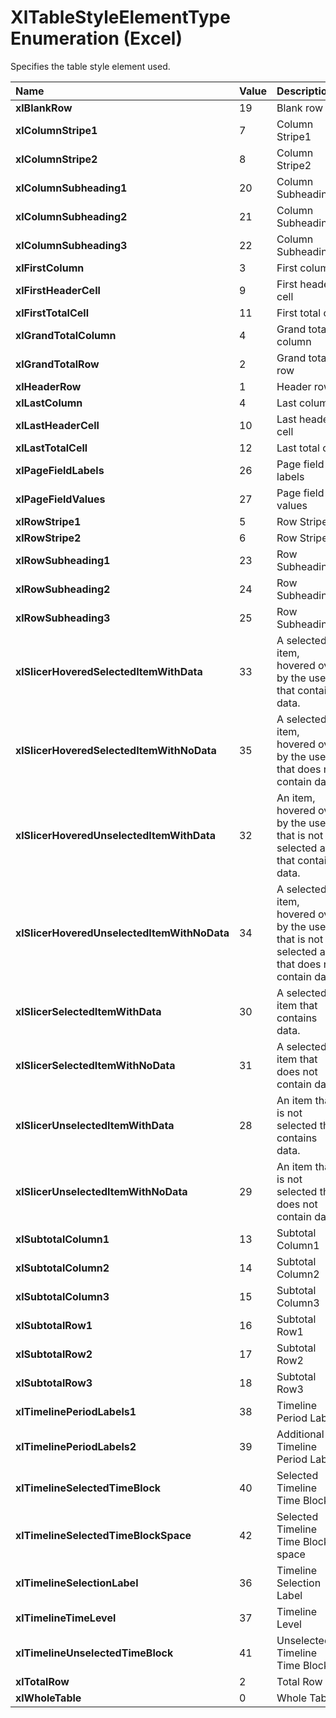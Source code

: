 
# XlTableStyleElementType Enumeration (Excel)

Specifies the table style element used.



|**Name**|**Value**|**Description**|
|:-----|:-----|:-----|
|**xlBlankRow**|19|Blank row|
|**xlColumnStripe1**|7|Column Stripe1|
|**xlColumnStripe2**|8|Column Stripe2|
|**xlColumnSubheading1**|20|Column Subheading1|
|**xlColumnSubheading2**|21|Column Subheading2|
|**xlColumnSubheading3**|22|Column Subheading3|
|**xlFirstColumn**|3|First column|
|**xlFirstHeaderCell**|9|First header cell|
|**xlFirstTotalCell**|11|First total cell|
|**xlGrandTotalColumn**|4|Grand total column|
|**xlGrandTotalRow**|2|Grand total row|
|**xlHeaderRow**|1|Header row|
|**xlLastColumn**|4|Last column|
|**xlLastHeaderCell**|10|Last header cell|
|**xlLastTotalCell**|12|Last total cell|
|**xlPageFieldLabels**|26|Page field labels|
|**xlPageFieldValues**|27|Page field values|
|**xlRowStripe1**|5|Row Stripe1|
|**xlRowStripe2**|6|Row Stripe2|
|**xlRowSubheading1**|23|Row Subheading1|
|**xlRowSubheading2**|24|Row Subheading2|
|**xlRowSubheading3**|25|Row Subheading3|
|**xlSlicerHoveredSelectedItemWithData**|33|A selected item, hovered over by the user, that contains data.|
|**xlSlicerHoveredSelectedItemWithNoData**|35|A selected item, hovered over by the user, that does not contain data.|
|**xlSlicerHoveredUnselectedItemWithData**|32|An item, hovered over by the user, that is not selected and that contains data.|
|**xlSlicerHoveredUnselectedItemWithNoData**|34|A selected item, hovered over by the user, that is not selected and that does not contain data.|
|**xlSlicerSelectedItemWithData**|30|A selected item that contains data.|
|**xlSlicerSelectedItemWithNoData**|31|A selected item that does not contain data.|
|**xlSlicerUnselectedItemWithData**|28|An item that is not selected that contains data.|
|**xlSlicerUnselectedItemWithNoData**|29|An item that is not selected that does not contain data.|
|**xlSubtotalColumn1**|13|Subtotal Column1|
|**xlSubtotalColumn2**|14|Subtotal Column2|
|**xlSubtotalColumn3**|15|Subtotal Column3|
|**xlSubtotalRow1**|16|Subtotal Row1|
|**xlSubtotalRow2**|17|Subtotal Row2|
|**xlSubtotalRow3**|18|Subtotal Row3|
|**xlTimelinePeriodLabels1**|38|Timeline Period Label|
|**xlTimelinePeriodLabels2**|39|Additional Timeline Period Label|
|**xlTimelineSelectedTimeBlock**|40|Selected Timeline Time Block|
|**xlTimelineSelectedTimeBlockSpace**|42|Selected Timeline Time Block space|
|**xlTimelineSelectionLabel**|36|Timeline Selection Label|
|**xlTimelineTimeLevel**|37|Timeline Level|
|**xlTimelineUnselectedTimeBlock**|41|Unselected Timeline Time Block|
|**xlTotalRow**|2|Total Row|
|**xlWholeTable**|0|Whole Table|
